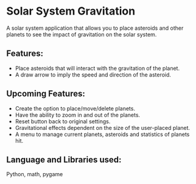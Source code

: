 # Solar System Gravitation

A solar system application that allows you to place asteroids and other planets to see the impact of gravitation on the solar system.


## Features:
- Place asteroids that will interact with the gravitation of the planet.
- A draw arrow to imply the speed and direction of the asteroid. 


## Upcoming Features:
- Create the option to place/move/delete planets.
- Have the ability to zoom in and out of the planets.
- Reset button back to original settings.
- Gravitational effects dependent on the size of the user-placed planet.
- A menu to manage current planets, asteroids and statistics of planets hit.


## Language and Libraries used:
Python, math, pygame 
